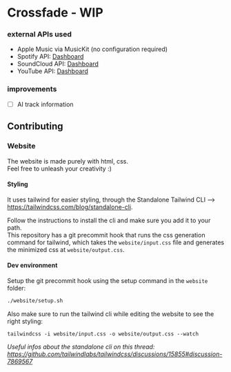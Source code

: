 # Crossfade - WIP


### external APIs used
- Apple Music via MusicKit (no configuration required)
- Spotify API: [Dashboard](https://developer.spotify.com/dashboard)
- SoundCloud API: [Dashboard](https://soundcloud.com/you/apps)
- YouTube API: [Dashboard](https://console.cloud.google.com/apis/credentials)

### improvements
- [ ] AI track information 

## Contributing

### Website
The website is made purely with html, css.  
Feel free to unleash your creativity :)

#### Styling
It uses tailwind for easier styling, through the Standalone Tailwind CLI --> https://tailwindcss.com/blog/standalone-cli.  

Follow the instructions to install the cli and make sure you add it to your path.  
This repository has a git precommit hook that runs the css generation command for tailwind, which takes the `website/input.css` file and generates the minimized css at `website/output.css`.  

#### Dev environment
Setup the git precommit hook using the setup command in the `website` folder:
```bash
./website/setup.sh
```

Also make sure to run the tailwind cli while editing the website to see the right styling:
```shell
tailwindcss -i website/input.css -o website/output.css --watch
```
*Useful infos about the standalone cli on this thread: https://github.com/tailwindlabs/tailwindcss/discussions/15855#discussion-7869567*